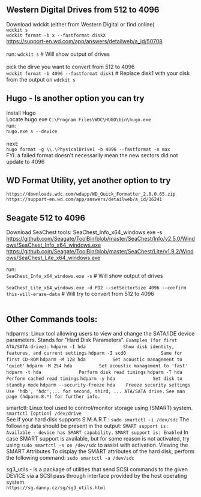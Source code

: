 ## Western Digital Drives from 512 to 4096 <br>
Download wdckit (either from Western Digital or find online) <br>
`wdckit s` <br>
`wdckit format -b x --fastformat diskX` <br>
https://support-en.wd.com/app/answers/detailweb/a_id/50708 <br>
<br>
run:
`wdckit s`  # Will show output of drives <br>
<br>
pick the dirve you want to convert from 512 to 4096 <br>
`wdckit format -b 4096 --fastformat disk1` # Replace disk1 with your disk from the output on `wdckit s` <br>

## Hugo - Is another option you can try <br>
Install Hugo <br>
Locate hugo.exe `C:\Program Files\WDC\HUGO\bin\hugo.exe` <br>
run: <br>
`hugo.exe s --device` <br>
<br>
next: <br>
`hugo format -g \\.\PhysicalDrive1 -b 4096 --fastformat -n max` <br>
FYI. a failed format doesn't necessarily mean the new sectors did not update to 4096 <br>

## WD Format Utility, yet another option to try <br>
`https://downloads.wdc.com/wdapp/WD_Quick_Formatter_2.0.0.65.zip` <br>
`https://support-en.wd.com/app/answers/detailweb/a_id/16241` <br>

## Seagate 512 to 4096 <br>
Download SeaChest tools: SeaChest_Info_x64_windows.exe -s <br> 
https://github.com/Seagate/ToolBin/blob/master/SeaChest/Info/v2.5.0/Windows/SeaChest_Info_x64_windows.exe <br>
https://github.com/Seagate/ToolBin/blob/master/SeaChest/Lite/v1.9.2/Windows/SeaChest_Lite_x64_windows.exe <br>

run: <br>
`SeaChest_Info_x64_windows.exe -s`  # Will show output of drives <br>
<br>
`SeaChest_Lite_x64_windows.exe -d PD2 --setSectorSize 4096 --confirm this-will-erase-data` # Will try to convert from 512 to 4096 <br>
<br>
## Other Commands tools:
hdparms:
Linux tool allowing users to view and change the SATA/IDE device parameters. Stands for "Hard Disk Parameters". 
`Examples (for first ATA/SATA drive):`
`hdparm -I hda              Show disk identity, features, and current settings`
`hdparm -I scd0             Same for first CD-ROM`
`hdparm -M 128 hda          Set acoustic management to 'quiet'`
`hdparm -M 254 hda          Set acoustic management to 'fast'`
`hdparm -t hda              Perform disk read timings`
`hdparm -T hda              Perform cached read timings`
`hdparm -y hda              Set disk to standby mode`
`hdparm --security-freeze hda    Freeze security settings`
`Use 'hdb', 'hdc',... for second, third, ... ATA/SATA drive.`
`See man page (hdparm.8.*) for further info.`

smartctl:
Linux tool used to control/monitor storage using (SMART) system. `smartctl [option] /dev/drive` <br>
See if your hard disk supports S.M.A.R.T.:
`sudo smartctl -i /dev/sdc`
The following data should be present in the output:
`SMART support is: Available - device has SMART capability.`
`SMART support is: Enabled`
In case SMART support is available, but for some reason is not activated, try using `sudo smartctl -s on /dev/sdc` to assist with activation.
Viewing the SMART Attributes
To display the SMART attributes of the hard disk, perform the following command:
`sudo smartctl -a /dev/sdc`

sg3_utils - is a package of utilities that send SCSI commands to the given DEVICE via a SCSI pass through interface provided by the host operating system. <br>
`https://sg.danny.cz/sg/sg3_utils.html`
